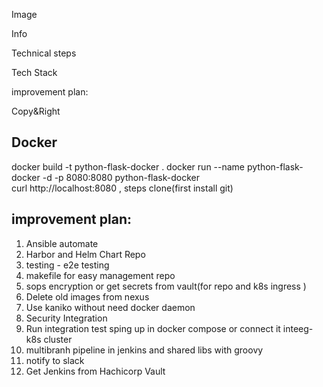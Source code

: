 Image 

Info 

Technical steps

Tech Stack 

improvement plan: 

Copy&Right

## Docker
docker build -t python-flask-docker .
docker run --name python-flask-docker   -d -p 8080:8080 python-flask-docker  
curl http://localhost:8080 , steps clone(first install git)



##  improvement plan: 
1. Ansible automate
2. Harbor and Helm Chart Repo
3. testing - e2e testing  
4. makefile  for easy management repo
5. sops encryption or get secrets from vault(for repo and k8s ingress )
6. Delete old images from nexus 
7. Use kaniko without need docker daemon
8. Security Integration
9. Run integration test sping up in docker compose or connect it inteeg-k8s cluster
10. multibranh pipeline in jenkins and shared libs with groovy
11. notify to slack 
12. Get Jenkins from Hachicorp Vault

